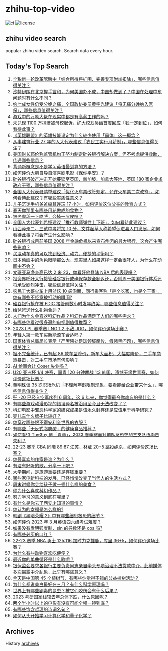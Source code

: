 # zhihu-top-video

[![ci](https://github.com/RyuSeiri/zhihu-top-video/actions/workflows/ci.yml/badge.svg)](https://github.com/RyuSeiri/zhihu-top-video/actions/workflows/ci.yml)
[![license](https://img.shields.io/github/license/RyuSeiri/zhihu-top-video)](https://github.com/RyuSeiri/zhihu-top-video/blob/master/LICENSE)

## zhihu video search

popular zhihu video search. Search data every hour.

## Today's Top Search

<!-- BEGIN -->
<!-- UpdateTime Mon Mar 13 2023 03:10:44 GMT+0800 (China Standard Time) -->

1. [个税新一轮改革酝酿中「综合所得将扩围、完善专项附加扣除」，哪些信息值得关注？](https://www.zhihu.com/question/589095896)
1. [沙特伊朗在北京握手言和，为何美国办不成，中国却做到了？中国在处理中东问题时有什么不同？](https://www.zhihu.com/question/589062646)
1. [约七成女性仍受分娩之痛，全国政协委员黄宇光建议「将无痛分娩纳入医保」，哪些信息值得关注？](https://www.zhihu.com/question/589064086)
1. [游戏中的万氪大佬在现实中都是有高薪工作的吗？](https://www.zhihu.com/question/431746142)
1. [未兑现 1100 万捐赠被母校起诉，矿大校友吴幽首度回应「钱一定到位」，如何看待此事？](https://www.zhihu.com/question/589095869)
1. [《英雄联盟》的英雄技能设定为什么较少使用「霸体」这一概念？](https://www.zhihu.com/question/588255841)
1. [从事建筑行业 27 年的人大代表建议「农民工实行月薪制」，哪些信息值得关注？](https://www.zhihu.com/question/589149865)
1. [美国财长耶伦称监管机构正努力制定硅谷银行解决方案，但不考虑提供救助，传递哪些信息？](https://www.zhihu.com/question/589181540)
1. [背诵新概念是不是学习英语最划算的方法？](https://www.zhihu.com/question/586584581)
1. [如何评价大鹏自导自演喜剧电影《保你平安》？](https://www.zhihu.com/question/587686773)
1. [硅谷银行破产冲击开始蔓延至英国、新加坡、加拿大等地，英国 180 家企业求政府干预，哪些信息值得关注？](https://www.zhihu.com/question/589090915)
1. [全国人大代表聂鹏举建议「优化火车票改签规定，允许火车票二次改签」，如何看待此建议？有哪些实质性意义？](https://www.zhihu.com/question/589088405)
1. [儿子沉迷手机爸爸逼其连玩 17 小时，如何评价这位父亲的教育方式？](https://www.zhihu.com/question/588510713)
1. [春天你那里有哪些用花做成的食物？](https://www.zhihu.com/question/587351549)
1. [被老虎舔一下胳膊，会掉一层皮吗？](https://www.zhihu.com/question/587649187)
1. [全国人大代表刘希娅建议「推行教师弹性上下班」，如何看待此建议？](https://www.zhihu.com/question/589064183)
1. [山西泽州二、三孩中考将加 10 分，文件起草人称希望促进县人口发展，如何看待此事？将会产生什么影响？](https://www.zhihu.com/question/589099200)
1. [硅谷银行成目前美国 2008 年金融危机以来宣布倒闭的最大银行，这会产生哪些影响？](https://www.zhihu.com/question/588865016)
1. [买混动车真的可以找到经济、动力、便捷的平衡吗？](https://www.zhihu.com/question/588984315)
1. [日本动画中的角色眼睛那么大，现实里人如果这样一定会很吓人，为什么在动画中不会？](https://www.zhihu.com/question/584097543)
1. [文班亚马净身高已达 2 米 23，你看好他登陆 NBA 后的表现吗？](https://www.zhihu.com/question/585599772)
1. [投资界呼吁大行接管硅谷银行或确保存款全额返还，否则周一美国银行体系还将承受剧烈冲击，哪些信息值得关注？](https://www.zhihu.com/question/589090770)
1. [农民工大哥火车上用盆炫 10 袋泡面，同行乘客称「是个吃家，也是个干家」，你有哪些不经意被打动的瞬间?](https://www.zhihu.com/question/588457201)
1. [硅谷银行抢在被 FDIC 接管前数小时发年终奖，哪些信息值得关注？](https://www.zhihu.com/question/589105275)
1. [给爸爸送什么礼物合适？](https://www.zhihu.com/question/587736310)
1. [人们为什么会喜欢科幻作品？科幻作品满足了人们的哪些需求？](https://www.zhihu.com/question/588548907)
1. [有哪些你看过很多遍的电视剧值得推荐？](https://www.zhihu.com/question/587066759)
1. [2023 LPL 春季赛 LNG 1:2 不敌 JDG，如何评价这场比赛？](https://www.zhihu.com/question/589153426)
1. [年轻人第一款车买新能源车合适吗？](https://www.zhihu.com/question/587004433)
1. [国家体育总局局长表示「严厉惩处足球领域腐败、假赌黑问题」，哪些信息值得关注？](https://www.zhihu.com/question/589073660)
1. [据不完全统计，已有超 86 款车型降价，新车大面积、大幅度降价，二手车商遭暴击，对二手车市场有何影响？](https://www.zhihu.com/question/588874290)
1. [AI 绘画会让 Coser 失业吗？](https://www.zhihu.com/question/585762473)
1. [U20 亚洲杯 1/4 决赛，国青 120 分钟鏖战 1:3 韩国，遗憾无缘世青赛，如何评价这场比赛？](https://www.zhihu.com/question/589149075)
1. [董明珠谈 35 岁职场危机「不理解年龄限制现象，要看能给企业带来什么」，哪些信息值得关注？](https://www.zhihu.com/question/589064088)
1. [歼 -20 已经入空军序列 6 周年，这 6 年来，你觉得最令你难忘的是什么？](https://www.zhihu.com/question/588450473)
1. [有哪些游戏动漫影视的错误译名被沿用至今且无法改变了？](https://www.zhihu.com/question/68512231)
1. [科幻电影中邪恶科学家的研究成果是该永久封存还是应该用于科学研究？](https://www.zhihu.com/question/530948401)
1. [婴儿车什么牌子比较好？](https://www.zhihu.com/question/304429768)
1. [你穿过哪些恨不得安利全世界的衣服？](https://www.zhihu.com/question/518275174)
1. [有哪些「无反式脂肪酸」的健康食品推荐？](https://www.zhihu.com/question/586673429)
1. [如何看待 TheShy 遭「青蒜」，2023 春季赛面对前队友所在的三支队伍均告失利？](https://www.zhihu.com/question/588996006)
1. [22-23 赛季 CBA 同曦 89:87 江苏，林葳 20+5 跳投绝杀，如何评价这场比赛？](https://www.zhihu.com/question/588958482)
1. [你最喜欢的作家是谁？为什么？](https://www.zhihu.com/question/389622454)
1. [有没有好听的歌，分享一下吧？](https://www.zhihu.com/question/588904673)
1. [大学期间，是旅游重要还是存钱重要？](https://www.zhihu.com/question/588897585)
1. [哪些家电新科技的发展，已经悄悄改变了当代人的生活方式？](https://www.zhihu.com/question/588749514)
1. [周末时候你会给孩子做一顿什么样的美食？](https://www.zhihu.com/question/584191731)
1. [你为什么喜欢科幻作品？](https://www.zhihu.com/question/588270305)
1. [努力学习的意义到底在哪里？](https://www.zhihu.com/question/27513493)
1. [有什么是你去了西安才知道的事情？](https://www.zhihu.com/question/297342378)
1. [你认为的幸福是怎么样的?](https://www.zhihu.com/question/579080476)
1. [韩剧《黑暗荣耀 2》中有哪些细思极恐的细节？](https://www.zhihu.com/question/588689779)
1. [如何评价 2023 年 3 月英语四六级考试难度？](https://www.zhihu.com/question/589141698)
1. [如果没有发明弧度制，sin 的导数还是 cos 吗?](https://www.zhihu.com/question/587280439)
1. [有哪些必买的口红？](https://www.zhihu.com/question/442011507)
1. [22-23 赛季 NBA 勇士 125:116 加时力克雄鹿，库里 36+5，如何评价这场比赛？](https://www.zhihu.com/question/589058815)
1. [为什么有些动物喜欢吃便便？](https://www.zhihu.com/question/581578400)
1. [最近你的单曲循环是什么歌呢？](https://www.zhihu.com/question/588809692)
1. [银保监会要求各银行主要负责同志亲自牵头专项治理不法贷款中介，此前媒体多次揭露中介乱象，此举有哪些意义？](https://www.zhihu.com/question/588655915)
1. [今天是中国第 45 个植树节，有哪些你觉得不错的公益植树活动？](https://www.zhihu.com/question/589061868)
1. [为什么都说美白最好在三月？有什么科学原理吗？](https://www.zhihu.com/question/584153608)
1. [世界上有哪些剧毒的昆虫？被它们咬伤会有什么后果？](https://www.zhihu.com/question/588679358)
1. [2023 考研国家线较去年总体下跌，什么原因呢？](https://www.zhihu.com/question/588794134)
1. [两个半小时以上的电影有没有可能全程一镜到底？](https://www.zhihu.com/question/587123825)
1. [有哪些饱含哲理的诗词名句？](https://www.zhihu.com/question/588988196)
1. [如何从头开始学习计算化学和量子化学？](https://www.zhihu.com/question/588719010)

<!-- END -->

## Archives

History [archives](./archives)
